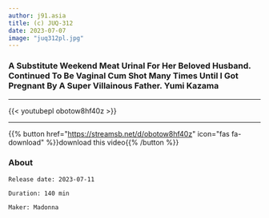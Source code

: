 ```yaml
---
author: j91.asia
title: (c) JUQ-312
date: 2023-07-07
image: "juq312pl.jpg"
---
```


### A Substitute Weekend Meat Urinal For Her Beloved Husband. Continued To Be Vaginal Cum Shot Many Times Until I Got Pregnant By A Super Villainous Father. Yumi Kazama
___

{{< youtubepl obotow8hf40z >}}
___

{{% button href="https://streamsb.net/d/obotow8hf40z" icon="fas fa-download" %}}download this video{{% /button %}}
### About

`Release date: 2023-07-11`

`Duration: 140 min`

`Maker:	Madonna`